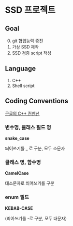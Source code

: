 # SSD 프로젝트

## Goal

0. git 협업능력 증진
1. 가상 SSD 제작
2. SSD 검증 script 작성

## Language

1. C++
2. Shell script

## Coding Conventions

[구글의 C++ 컨벤션](https://modoocode.com/335)

### 변수명, 클래스 필드 명

**snake_case**

띄어쓰기를 \_ 로 구분, 모두 소문자

### 클래스 명, 함수명

**CamelCase**

대소문자로 띄어쓰기를 구분

### enum 필드

**KEBAB-CASE**

(띄어쓰기를 -로 구분, 모두 대문자)
